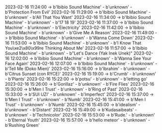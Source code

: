2023-02-16 11:24:00 -> b'Ibibio Sound Machine' - b'unknown' - b'Protection From Evil'
2023-02-16 11:29:00 -> b'Ibibio Sound Machine' - b'unknown' - b'All That You Want'
2023-02-16 11:34:00 -> b'Ibibio Sound Machine' - b'unknown' - b'17 18 19'
2023-02-16 11:37:00 -> b'Ibibio Sound Machine' - b'unknown' - b'Electricity'
2023-02-16 11:42:00 -> b'Ibibio Sound Machine' - b'unknown' - b'Give Me A Reason'
2023-02-16 11:49:00 -> b'Ibibio Sound Machine' - b'unknown' - b'Wanna Come Down'
2023-02-16 11:53:00 -> b'Ibibio Sound Machine' - b'unknown' - b'I Know That You\xe2\x80\x99re Thinking About Me'
2023-02-16 11:57:00 -> b'Ibibio Sound Machine' - b'unknown' - b"Let's Dance (Yak Inek Unek)"
2023-02-16 12:02:00 -> b'Ibibio Sound Machine' - b'unknown' - b'Wanna See Your Face Again'
2023-02-16 12:07:00 -> b'Ibibio Sound Machine' - b'unknown' - b'Tell Me (Doko Mien)'
2023-02-16 15:16:00 -> b'Ibrahim' - b'unknown' - b'Citrus Sunset (con RYCE)'
2023-02-16 15:19:00 -> b'Crumb' - b'unknown' - b'Plants'
2023-02-16 15:22:00 -> b'potsu' - b'unknown' - b'letting go'
2023-02-16 15:26:00 -> b'Gorillaz' - b'unknown' - b'Fire Flies'
2023-02-16 15:30:00 -> b'Men I Trust' - b'unknown' - b'Ring of Past'
2023-02-16 15:33:00 -> b'SUI UZI' - b'unknown' - b'Imperfect'
2023-02-16 15:37:00 -> b'Men I Trust' - b'unknown' - b'Numb'
2023-02-16 15:41:00 -> b'Men I Trust' - b'unknown' - b'Numb'
2023-02-16 15:45:00 -> b'idealism' - b'unknown' - b'Distant'
2023-02-16 15:49:00 -> b'Kudasaibeats' - b'unknown' - b'Technicolor'
2023-02-16 15:53:00 -> b'Rude.' - b'unknown' - b'Eternal Youth'
2023-02-16 15:57:00 -> b'hello meteor' - b'unknown' - b'Rushing Green'
